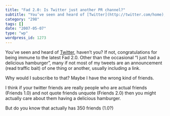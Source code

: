 ```yaml
---
title: "Fad 2.0: Is Twitter just another PR channel?"
subtitle: "You’ve seen and heard of [Twitter](http://twitter.com/home), haven’t you? If not, congratulations fo..."
category: "298"
tags: []
date: "2007-05-07"
type: "wp"
wordpress_id: 1273
---
```

You’ve seen and heard of [Twitter](http://twitter.com/home), haven’t you? If not, congratulations for being immune to the latest Fad 2.0.
Other than the occasional “I just had a delicious hamburger”, many if not most of my tweets are an announcement (read traffic bait) of one thing or another, usually including a link. 

Why would I subscribe to that? Maybe I have the wrong kind of friends.

I think if your twitter friends are really people who are actual friends (Friends 1.0) and not quote friends unquote (Friends 2.0) then you might actually care about them having a delicious hamburger. 

But do you know that actually has 350 friends (1.0?)